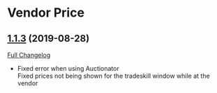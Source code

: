 # Vendor Price

## [1.1.3](https://github.com/ketho-wow/VendorPrice/tree/1.1.3) (2019-08-28)
[Full Changelog](https://github.com/ketho-wow/VendorPrice/compare/1.1.2...1.1.3)

- Fixed error when using Auctionator  
    Fixed prices not being shown for the tradeskill window while at the vendor  
